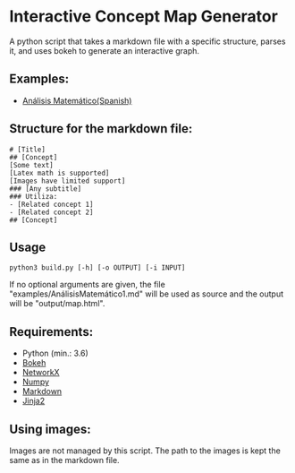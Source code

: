 # Interactive Concept Map Generator
A python script that takes a markdown file with a specific structure, parses it, and uses bokeh to generate an interactive graph.

## Examples:
- [Análisis Matemático(Spanish)](https://eyon42.github.io/InteractiveConceptMapGenerator/output/map.html)

## Structure for the markdown file:

```
# [Title]
## [Concept]
[Some text]
[Latex math is supported]
[Images have limited support]
### [Any subtitle]
### Utiliza:
- [Related concept 1]
- [Related concept 2]
## [Concept]
```

## Usage 

```
python3 build.py [-h] [-o OUTPUT] [-i INPUT]
```

If no optional arguments are given, the file "examples/AnálisisMatemático1.md" will be used as source and the output will be "output/map.html".

## Requirements:

- Python (min.: 3.6)
- [Bokeh](https://bokeh.org/)
- [NetworkX](https://networkx.org/)
- [Numpy](https://numpy.org/)
- [Markdown](https://python-markdown.github.io/)
- [Jinja2](https://jinja2docs.readthedocs.io/en/stable/)

## Using images:

Images are not managed by this script. The path to the images is kept the same as in the markdown file.
